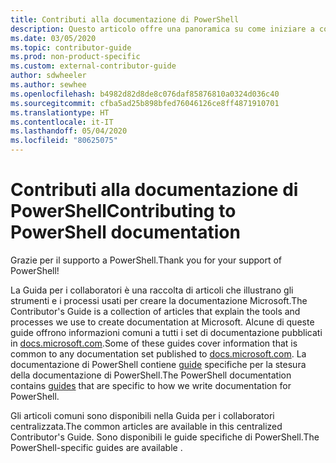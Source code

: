 ```yaml
---
title: Contributi alla documentazione di PowerShell
description: Questo articolo offre una panoramica su come iniziare a contribuire alla documentazione di PowerShell.
ms.date: 03/05/2020
ms.topic: contributor-guide
ms.prod: non-product-specific
ms.custom: external-contributor-guide
author: sdwheeler
ms.author: sewhee
ms.openlocfilehash: b4982d82d8de8c076daf85876810a0324d036c40
ms.sourcegitcommit: cfba5ad25b898bfed76046126ce8ff4871910701
ms.translationtype: HT
ms.contentlocale: it-IT
ms.lasthandoff: 05/04/2020
ms.locfileid: "80625075"
---
```

# <a name="contributing-to-powershell-documentation"></a><span data-ttu-id="36125-103">Contributi alla documentazione di PowerShell</span><span class="sxs-lookup"><span data-stu-id="36125-103">Contributing to PowerShell documentation</span></span>

<span data-ttu-id="36125-104">Grazie per il supporto a PowerShell.</span><span class="sxs-lookup"><span data-stu-id="36125-104">Thank you for your support of PowerShell!</span></span>

<span data-ttu-id="36125-105">La Guida per i collaboratori è una raccolta di articoli che illustrano gli strumenti e i processi usati per creare la documentazione Microsoft.</span><span class="sxs-lookup"><span data-stu-id="36125-105">The Contributor's Guide is a collection of articles that explain the tools and processes we use to create documentation at Microsoft.</span></span> <span data-ttu-id="36125-106">Alcune di queste guide offrono informazioni comuni a tutti i set di documentazione pubblicati in [docs.microsoft.com][docs].</span><span class="sxs-lookup"><span data-stu-id="36125-106">Some of these guides cover information that is common to any documentation set published to [docs.microsoft.com][docs].</span></span> <span data-ttu-id="36125-107">La documentazione di PowerShell contiene [guide][psdocs] specifiche per la stesura della documentazione di PowerShell.</span><span class="sxs-lookup"><span data-stu-id="36125-107">The PowerShell documentation contains [guides][psdocs] that are specific to how we write documentation for PowerShell.</span></span>

<span data-ttu-id="36125-108">Gli articoli comuni sono disponibili nella Guida per i collaboratori centralizzata.</span><span class="sxs-lookup"><span data-stu-id="36125-108">The common articles are available in this centralized Contributor's Guide.</span></span> <span data-ttu-id="36125-109">Sono disponibili le guide specifiche di PowerShell.</span><span class="sxs-lookup"><span data-stu-id="36125-109">The PowerShell-specific guides are available .</span></span>

<!--link refs-->
[docs]: https://docs.microsoft.com/
[psdocs]: https://docs.microsoft.com/powershell/scripting/community/contributing/overview
